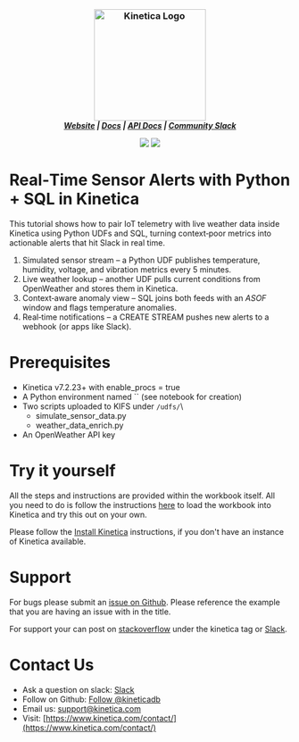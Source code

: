 <h3 align="center" style="margin:0px">
    <img width="200" src="../_assets/images/logo_purple.png" alt="Kinetica Logo"/>
</h3>
<h5 align="center" style="margin:0px">
    <a href="https://www.kinetica.com/">Website</a>
    <span> | </span>
    <a href="https://docs.kinetica.com/7.2/">Docs</a>
    <span> | </span>
    <a href="https://docs.kinetica.com/7.2/api/">API Docs</a>
    <span> | </span>
    <a href="https://join.slack.com/t/kinetica-community/shared_invite/zt-1bt9x3mvr-uMKrXlSDXfy3oU~sKi84qg">Community Slack</a>   
</h5>
<p align = "center">
 <img src="https://img.shields.io/badge/tested-%3E=v7.2.2.23-green"></img>  <img src="https://img.shields.io/badge/time-20 mins-blue"></img>
</p>
<h1>
Real‑Time Sensor Alerts with Python + SQL in Kinetica
</h1>

This tutorial shows how to pair IoT telemetry with live weather data inside Kinetica using Python UDFs and SQL, turning context‑poor metrics into actionable alerts that hit Slack in real time.

1. Simulated sensor stream – a Python UDF publishes temperature, humidity, voltage, and vibration metrics every 5 minutes.
2. Live weather lookup – another UDF pulls current conditions from OpenWeather and stores them in Kinetica.
3. Context‑aware anomaly view – SQL joins both feeds with an *ASOF* window and flags temperature anomalies.
4. Real‑time notifications – a CREATE STREAM pushes new alerts to a webhook (or apps like Slack).

# Prerequisites

- Kinetica v7.2.23+ with enable_procs = true
- A Python environment named `` (see notebook for creation)
- Two scripts uploaded to KIFS under `/udfs/`\
  - simulate_sensor_data.py
  - weather_data_enrich.py
- An OpenWeather API key

# Try it yourself

All the steps and instructions are provided within the workbook itself. All you need to do is follow the instructions [here](https://github.com/kineticadb/examples#how-to-run-these-examples) to load the workbook into Kinetica and try this out on your own. 

Please follow the [Install Kinetica](https://github.com/kineticadb/examples#install-kinetica) instructions, if you don't have an instance of Kinetica available.

# Support

For bugs please submit an [issue on Github](https://github.com/kineticadb/examples/issues). Please reference the example that you are having an issue with in the title.

For support your can post on [stackoverflow](https://stackoverflow.com/questions/tagged/kinetica) under the kinetica tag or [Slack](https://join.slack.com/t/kinetica-community/shared_invite/zt-1bt9x3mvr-uMKrXlSDXfy3oU~sKi84qg).

# Contact Us

- Ask a question on slack: [Slack](https://join.slack.com/t/kinetica-community/shared_invite/zt-1bt9x3mvr-uMKrXlSDXfy3oU~sKi84qg)
- Follow on Github: <a class="github-button" href="https://github.com/kineticadb" data-size="large" aria-label="Follow @kineticadb on GitHub">Follow @kineticadb</a> 
- Email us: [support@kinetica.com](mailto:support@kinetica.com)
- Visit: [https://www.kinetica.com/contact/](https://www.kinetica.com/contact/)
